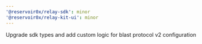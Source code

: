 ```yaml
---
'@reservoir0x/relay-sdk': minor
'@reservoir0x/relay-kit-ui': minor
---
```


Upgrade sdk types and add custom logic for blast protocol v2 configuration
